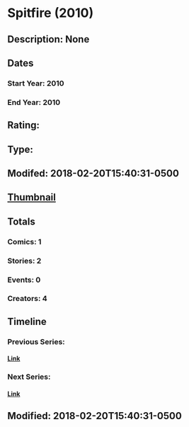 # Spitfire (2010)
## Description: None
## Dates
### Start Year: 2010
### End Year: 2010
## Rating: 
## Type: 
## Modifed: 2018-02-20T15:40:31-0500
## [Thumbnail](http://i.annihil.us/u/prod/marvel/i/mg/4/20/5a8c8798535b1.jpg)
## Totals
### Comics: 1
### Stories: 2
### Events: 0
### Creators: 4
## Timeline
### Previous Series: 
#### [Link]()
### Next Series: 
#### [Link]()
## Modified: 2018-02-20T15:40:31-0500